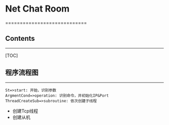 # Net Chat Room

============================

## Contents

----------------------------
[TOC]

## 程序流程图

----------------------------

```flow
St=>start: 开始，识别参数
ArgmentCond=>operation: 识别命令，并初始化IP&Port
ThreadCreateSub=>subroutine: 依次创建子线程
```

- 创建Tcp线程
- 创建从机

